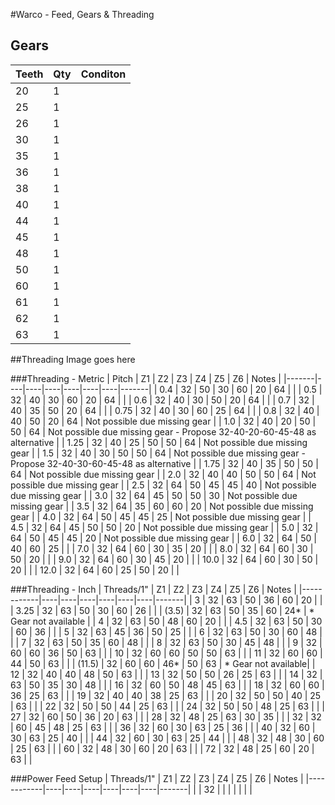#Warco - Feed, Gears & Threading

## Gears

| Teeth                              | Qty                | Conditon |
|------------------------------------|--------------------|----------|
| 20                                 | 1                  |          |
| 25                                 | 1                  |          |
| 26                                 | 1                  |          |
| 30                                 | 1                  |          |
| 35                                 | 1                  |          |
| 36                                 | 1                  |          |
| 38                                 | 1                  |          |
| 40                                 | 1                  |          |
| 44                                 | 1                  |          |
| 45                                 | 1                  |          |
| 48                                 | 1                  |          |
| 50                                 | 1                  |          |
| 60                                 | 1                  |          |
| 61                                 | 1                  |          |
| 62                                 | 1                  |          |
| 63                                 | 1                  |          |

##Threading
Image goes here

###Threading - Metric
| Pitch | Z1 | Z2 | Z3 | Z4 | Z5 | Z6 | Notes |
|-------|----|----|----|----|----|----|-------|
| 0.4   | 32 | 50 | 30 | 60 | 20 | 64 |       |
| 0.5   | 32 | 40 | 30 | 60 | 20 | 64 |       |
| 0.6   | 32 | 40 | 30 | 50 | 20 | 64 |       |
| 0.7   | 32 | 40 | 35 | 50 | 20 | 64 |       |
| 0.75  | 32 | 40 | 30 | 60 | 25 | 64 |       |
| 0.8   | 32 | 40 | 40 | 50 | 20 | 64 | Not possible due missing gear |
| 1.0   | 32 | 40 | 20 | 50 | 50 | 64 | Not possible due missing gear - Propose 32-40-20-60-45-48 as alternative |
| 1.25  | 32 | 40 | 25 | 50 | 50 | 64 | Not possible due missing gear |
| 1.5   | 32 | 40 | 30 | 50 | 50 | 64 | Not possible due missing gear - Propose 32-40-30-60-45-48 as alternative |
| 1.75  | 32 | 40 | 35 | 50 | 50 | 64 | Not possible due missing gear |
| 2.0   | 32 | 40 | 40 | 50 | 50 | 64 | Not possible due missing gear |
| 2.5   | 32 | 64 | 50 | 45 | 45 | 40 | Not possible due missing gear |
| 3.0   | 32 | 64 | 45 | 50 | 50 | 30 | Not possible due missing gear |
| 3.5   | 32 | 64 | 35 | 60 | 60 | 20 | Not possible due missing gear |
| 4.0   | 32 | 64 | 50 | 45 | 45 | 25 | Not possible due missing gear |
| 4.5   | 32 | 64 | 45 | 50 | 50 | 20 | Not possible due missing gear |
| 5.0   | 32 | 64 | 50 | 45 | 45 | 20 | Not possible due missing gear |
| 6.0   | 32 | 64 | 50 | 40 | 60 | 25 |       |
| 7.0   | 32 | 64 | 60 | 30 | 35 | 20 |       |
| 8.0   | 32 | 64 | 60 | 30 | 50 | 20 |       |
| 9.0   | 32 | 64 | 60 | 30 | 45 | 20 |       |
| 10.0  | 32 | 64 | 60 | 30 | 50 | 20 |       |
| 12.0  | 32 | 64 | 60 | 25 | 50 | 20 |       |

###Threading - Inch
| Threads/1" | Z1 | Z2 | Z3 | Z4 | Z5 | Z6 | Notes |
|------------|----|----|----|----|----|----|-------|
| 3          | 32 | 63 | 50 | 36 | 60 | 20 |       |
| 3.25       | 32 | 63 | 50 | 30 | 60 | 26 |       |
| (3.5)      | 32 | 63 | 50 | 35 | 60 | 24* | * Gear not available |
| 4          | 32 | 63 | 50 | 48 | 60 | 20 |       |
| 4.5        | 32 | 63 | 50 | 30 | 60 | 36 |       |
| 5          | 32 | 63 | 45 | 36 | 50 | 25 |       |
| 6          | 32 | 63 | 50 | 30 | 60 | 48 |       |
| 7          | 32 | 63 | 50 | 35 | 60 | 48 |       |
| 8          | 32 | 63 | 50 | 30 | 45 | 48 |       |
| 9          | 32 | 60 | 60 | 36 | 50 | 63 |       |
| 10         | 32 | 60 | 60 | 50 | 50 | 63 |       |
| 11         | 32 | 60 | 60 | 44 | 50 | 63 |       |
| (11.5)     | 32 | 60 | 60 | 46* | 50 | 63 | * Gear not available|
| 12         | 32 | 40 | 40 | 48 | 50 | 63 |       |
| 13         | 32 | 50 | 50 | 26 | 25 | 63 |       |
| 14         | 32 | 63 | 50 | 35 | 30 | 48 |       |
| 16         | 32 | 60 | 50 | 48 | 45 | 63 |       |
| 18         | 32 | 60 | 60 | 36 | 25 | 63 |       |
| 19         | 32 | 40 | 40 | 38 | 25 | 63 |       |
| 20         | 32 | 50 | 50 | 40 | 25 | 63 |       |
| 22         | 32 | 50 | 50 | 44 | 25 | 63 |       |
| 24         | 32 | 50 | 50 | 48 | 25 | 63 |       |
| 27         | 32 | 60 | 50 | 36 | 20 | 63 |       |
| 28         | 32 | 48 | 25 | 63 | 30 | 35 |       |
| 32         | 32 | 60 | 45 | 48 | 25 | 63 |       |
| 36         | 32 | 60 | 30 | 63 | 25 | 36 |       |
| 40         | 32 | 60 | 30 | 63 | 25 | 40 |       |
| 44         | 32 | 60 | 30 | 63 | 25 | 44 |       |
| 48         | 32 | 48 | 30 | 60 | 25 | 63 |       |
| 60         | 32 | 48 | 30 | 60 | 20 | 63 |       |
| 72         | 32 | 48 | 25 | 60 | 20 | 63 |       |

###Power Feed Setup
| Threads/1" | Z1 | Z2 | Z3 | Z4 | Z5 | Z6 | Notes |
|------------|----|----|----|----|----|----|-------|
|            | 32 |    |    |    |    |    |       |
